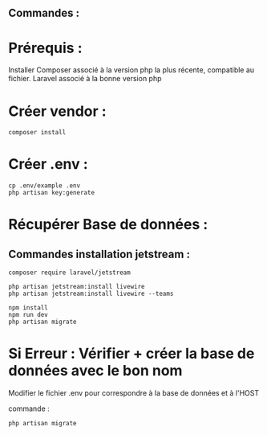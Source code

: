 ## Commandes : 

# Prérequis : 
Installer Composer associé à la version php la plus récente, compatible au fichier.
Laravel associé à la bonne version php


# Créer vendor  : 
```
composer install
```
# Créer .env : 

```
cp .env/example .env
php artisan key:generate
```

# Récupérer Base de données :

## Commandes installation jetstream : 

```
composer require laravel/jetstream

php artisan jetstream:install livewire
php artisan jetstream:install livewire --teams

npm install
npm run dev
php artisan migrate

```
# Si Erreur : Vérifier + créer la base de données avec le bon nom
Modifier le fichier .env pour correspondre à la base de données et à l'HOST

commande : 
```
php artisan migrate 
```
